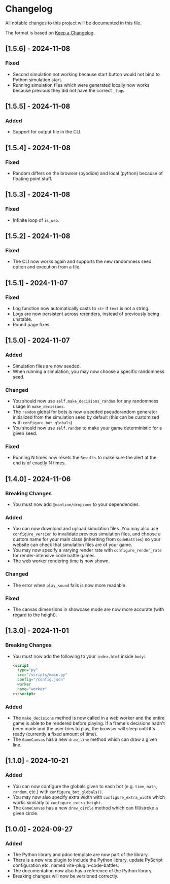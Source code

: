 # Changelog

All notable changes to this project will be documented in this file.

The format is based on [Keep a Changelog](https://keepachangelog.com/en/1.1.0/).

## [1.5.6] - 2024-11-08

### Fixed

- Second simulation not working because start button would not bind to Python simulation start.
- Running simulation files which were generated locally now works because previous they did not have the correct `_logs`.

## [1.5.5] - 2024-11-08

### Added

- Support for output file in the CLI.

## [1.5.4] - 2024-11-08

### Fixed

- Random differs on the browser (pyodide) and local (python) because of floating point stuff.

## [1.5.3] - 2024-11-08

### Fixed

- Infinite loop of `is_web`.

## [1.5.2] - 2024-11-08

### Fixed

- The CLI now works again and supports the new randomness seed option and execution from a file.

## [1.5.1] - 2024-11-07

### Fixed

- Log function now automatically casts to `str` if `text` is not a string.
- Logs are now persistent across rerenders, instead of previously being unstable.
- Round page fixes.

## [1.5.0] - 2024-11-07

### Added

- Simulation files are now seeded.
- When running a simulation, you may now choose a specific randomness seed.

### Changed

- You should now use `self.make_decisions_random` for any randomness usage in `make_decisions`.
- The `random` global for bots is now a seeded pseudorandom generator initialized from the simulation seed by default (this can be customized with `configure_bot_globals`).
- You should now use `self.random` to make your game deterministic for a given seed.

### Fixed

- Running N times now resets the `Results` to make sure the alert at the end is of exactly N times.

## [1.4.0] - 2024-11-06

### Breaking Changes

- You must now add `@mantine/dropzone` to your dependencies.

### Added

- You can now download and upload simulation files. You may also use `configure_version` to invalidate previous simulation files, and choose a custom name for your main class (inheriting from `CodeBattles`) so your website can check that simulation files are of your game.
- You may now specify a varying render rate with `configure_render_rate` for render-intensive code battle games.
- The web worker rendering time is now shown.

### Changed

- The error when `play_sound` fails is now more readable.

### Fixed

- The canvas dimensions in showcase mode are now more accurate (with regard to the height).

## [1.3.0] - 2024-11-01

### Breaking Changes

- You must now add the following to your `index.html` inside `body`:

  ```html
  <script
    type="py"
    src="/scripts/main.py"
    config="/config.json"
    worker
    name="worker"
  ></script>
  ```

### Added

- The `make_decisions` method is now called in a web worker and the entire game is able to be rendered before playing. If a frame's decisions hadn't been made and the user tries to play, the browser will sleep until it's ready (currently a fixed amount of time).
- The `GameCanvas` has a new `draw_line` method which can draw a given line.

## [1.1.0] - 2024-10-21

### Added

- You can now configure the globals given to each bot (e.g. `time`, `math`, `random`, etc.) with `configure_bot_globals()`.
- You may now also specify extra width with `configure_extra_width` which works similarly to `configure_extra_height`.
- The `GameCanvas` has a new `draw_circle` method which can fill/stroke a given circle.

## [1.0.0] - 2024-09-27

### Added

- The Python library and pdoc template are now part of the library.
- There is a new vite plugin to include the Python library, update PyScript configuration etc. named vite-plugin-code-battles.
- The documentation now also has a reference of the Python library.
- Breaking changes will now be versioned correctly.
